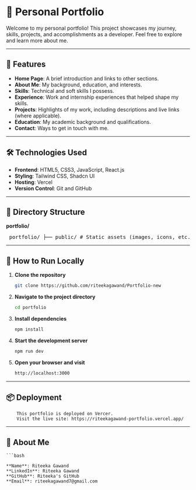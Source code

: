 # 🌟 Personal Portfolio

Welcome to my personal portfolio! This project showcases my journey, skills, projects, and accomplishments as a developer. Feel free to explore and learn more about me.

---

## 🚀 Features

- **Home Page**: A brief introduction and links to other sections.
- **About Me**: My background, education, and interests.
- **Skills**: Technical and soft skills I possess.
- **Experience**: Work and internship experiences that helped shape my skills.
- **Projects**: Highlights of my work, including descriptions and live links (where applicable).
- **Education**: My academic background and qualifications.
- **Contact**: Ways to get in touch with me.

---

## 🛠️ Technologies Used

- **Frontend**: HTML5, CSS3, JavaScript, React.js
- **Styling**: Tailwind CSS, Shadcn UI
- **Hosting**: Vercel
- **Version Control**: Git and GitHub

---

## 📁 Directory Structure

**portfolio/**
<pre> portfolio/ ├── public/ # Static assets (images, icons, etc.) ├── src/ │ ├── components/ # Reusable components (e.g., Navbar, Footer) │ ├── pages/ # Pages (e.g., Home, About, Projects) │ ├── styles/ # CSS/Tailwind files │ ├── utils/ # Utility functions (if any) │ └── App.jsx # Application entry ├── .env # Environment variables (if any) ├── README.md # Project documentation └── package.json # Project dependencies </pre>


---

## 🚧 How to Run Locally

1. **Clone the repository**  
   ```bash
   git clone https://github.com/riteekagawand/Portfolio-new

2. **Navigate to the project directory**  
   ```bash
   cd portfolio

3. **Install dependencies**  
   ```bash
   npm install

4. **Start the development server**  
   ```bash
   npm run dev

5. **Open your browser and visit**  
   ```bash
   http://localhost:3000

---

## 📦 Deployment
        This portfolio is deployed on Vercer.
        Visit the live site: https://riteekagawand-portfolio.vercel.app/

---

## 👤 About Me
    ```bash

    **Name**: Riteeka Gawand
    **LinkedIn**: Riteeka Gawand
    **GitHub**: Riteeka's GitHub
    **Email**: riteekagawand7@gmail.com

